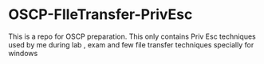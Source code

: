 # OSCP-FIleTransfer-PrivEsc
This is a repo for OSCP preparation. This only contains Priv Esc techniques used by me during lab , exam and few file transfer techniques specially for windows
